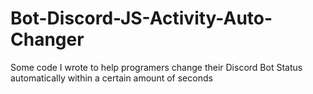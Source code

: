# Bot-Discord-JS-Activity-Auto-Changer
Some code I wrote to help programers change their Discord Bot Status automatically within a certain amount of seconds

